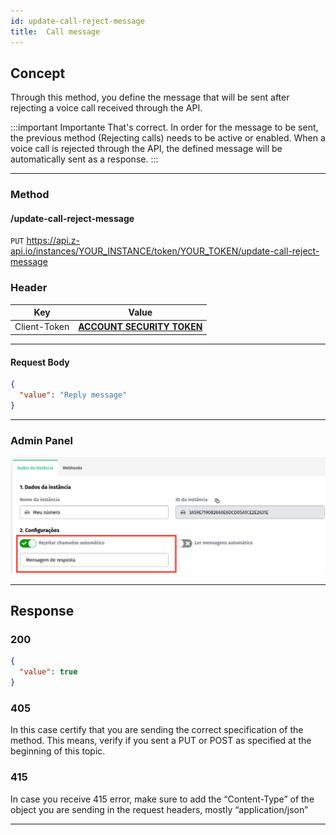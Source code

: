 ```yaml
---
id: update-call-reject-message
title:  Call message
---
```


## Concept

Through this method, you define the message that will be sent after rejecting a voice call received through the API.

:::important Importante
That's correct. In order for the message to be sent, the previous method (Rejecting calls) needs to be active or enabled. When a voice call is rejected through the API, the defined message will be automatically sent as a response.
:::

---

### Method

#### /update-call-reject-message

`PUT` https://api.z-api.io/instances/YOUR_INSTANCE/token/YOUR_TOKEN/update-call-reject-message

### Header

|      Key       |            Value            |
| :------------: |     :-----------------:     |
|  Client-Token  | **[ACCOUNT SECURITY TOKEN](../security/client-token)** |

---

#### Request Body

```json
{
  "value": "Reply message"
}
```

---

### Admin Panel

![img](../../../../../img/call-reject-message.jpeg)

---

## Response

### 200

```json
{
  "value": true
}
```

### 405

In this case certify that you are sending the correct specification of the method. This means, verify if you sent a PUT or POST as specified at the beginning of this topic.

### 415

In case you receive 415 error, make sure to add the “Content-Type” of the object you are sending in the request headers, mostly “application/json”

---
